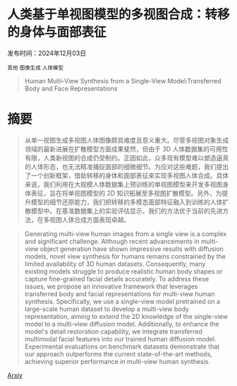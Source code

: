 # 人类基于单视图模型的多视图合成：转移的身体与面部表征

发布时间：2024年12月03日

`其他` `图像生成` `人体模型`

> Human Multi-View Synthesis from a Single-View Model:Transferred Body and Face Representations

# 摘要

> 从单一视图生成多视图人体图像颇具难度且意义重大。尽管多视图对象生成领域的最新进展在扩散模型方面成果斐然，但由于 3D 人体数据集的可用性有限，人类新视图的合成仍受制约。正因如此，众多现有模型难以塑造逼真的人体形态，也无法精准捕捉面部的细微细节。为应对这些难题，我们提出了一个创新框架，借助转移的身体和面部表征来实现多视图人体合成。具体来说，我们利用在大规模人体数据集上预训练的单视图模型来开发多视图身体表征，旨在将单视图模型的 2D 知识拓展至多视图扩散模型。另外，为提升模型的细节还原能力，我们把转移的多模态面部特征融入到训练的人体扩散模型中。在基准数据集上的实验评估显示，我们的方法优于当前的先进方法，在多视图人体合成方面表现卓越。

> Generating multi-view human images from a single view is a complex and significant challenge. Although recent advancements in multi-view object generation have shown impressive results with diffusion models, novel view synthesis for humans remains constrained by the limited availability of 3D human datasets. Consequently, many existing models struggle to produce realistic human body shapes or capture fine-grained facial details accurately. To address these issues, we propose an innovative framework that leverages transferred body and facial representations for multi-view human synthesis. Specifically, we use a single-view model pretrained on a large-scale human dataset to develop a multi-view body representation, aiming to extend the 2D knowledge of the single-view model to a multi-view diffusion model. Additionally, to enhance the model's detail restoration capability, we integrate transferred multimodal facial features into our trained human diffusion model. Experimental evaluations on benchmark datasets demonstrate that our approach outperforms the current state-of-the-art methods, achieving superior performance in multi-view human synthesis.

[Arxiv](https://arxiv.org/abs/2412.03011)